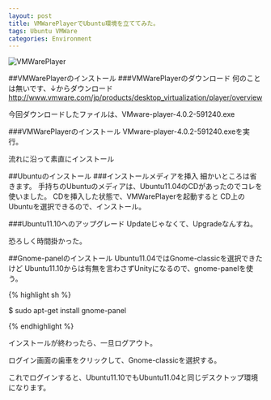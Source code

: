 ```yaml
---
layout: post
title: VMWarePlayerでUbuntu環境を立ててみた。
tags: Ubuntu VMWare
categories: Environment
---
```


![VMWarePlayer](http://capture.heartrails.com/300x200/cool?http://www.vmware.com/jp/products/desktop_virtualization/player/overview)


##VMWarePlayerのインストール
###VMWarePlayerのダウンロード
何のことは無いです、↓からダウンロード
http://www.vmware.com/jp/products/desktop_virtualization/player/overview

今回ダウンロードしたファイルは、VMware-player-4.0.2-591240.exe

###VMWarePlayerのインストール
VMware-player-4.0.2-591240.exeを実行。

流れに沿って素直にインストール


##Ubuntuのインストール
###インストールメディアを挿入
細かいところは省きます。
手持ちのUbuntuのメディアは、Ubuntu11.04のCDがあったのでコレを使いました。
CDを挿入した状態で、VMWarePlayerを起動すると
CD上のUbuntuを選択できるので、インストール。

###Ubuntu11.10へのアップグレード
Updateじゃなくて、Upgradeなんすね。

恐ろしく時間掛かった。


##Gnome-panelのインストール
Ubuntu11.04ではGnome-classicを選択できたけど
Ubuntu11.10からは有無を言わさずUnityになるので、gnome-panelを使う。

{% highlight sh %}

$ sudo apt-get install gnome-panel

{% endhighlight %}


インストールが終わったら、一旦ログアウト。

ログイン画面の歯車をクリックして、Gnome-classicを選択する。

これでログインすると、Ubuntu11.10でもUbuntu11.04と同じデスクトップ環境になります。